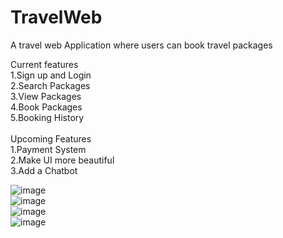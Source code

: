 # TravelWeb
A travel web Application where users can book travel packages

Current features<br>
1.Sign up and Login <br>
2.Search Packages<br>
3.View Packages<br>
4.Book Packages<br>
5.Booking History<br>
<br>
Upcoming Features<br>
1.Payment System<br>
2.Make UI more beautiful<br>
3.Add a Chatbot<br>

![image](https://github.com/ki4869/TravelWeb/assets/88540919/23c1e5d2-1aff-474d-aff2-6c1d4d429969)<br>
![image](https://github.com/ki4869/TravelWeb/assets/88540919/32be1f62-ab35-4f08-81fb-203f0de1ec18)<br>
![image](https://github.com/ki4869/TravelWeb/assets/88540919/f75fd790-79e6-4f55-9458-70b74028d954)<br>
![image](https://github.com/ki4869/TravelWeb/assets/88540919/55d69538-81a2-49cf-8f61-13eed06258a1)<br>





